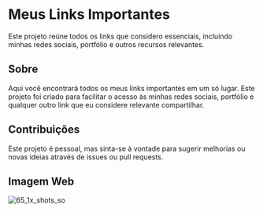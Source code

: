 # Meus Links Importantes

Este projeto reúne todos os links que considero essenciais, incluindo minhas redes sociais, portfólio e outros recursos relevantes.

## Sobre

Aqui você encontrará todos os meus links importantes em um só lugar. Este projeto foi criado para facilitar o acesso às minhas redes sociais, portfólio e qualquer outro link que eu considere relevante compartilhar.

## Contribuições

Este projeto é pessoal, mas sinta-se à vontade para sugerir melhorias ou novas ideias através de issues ou pull requests.

## Imagem Web

![65_1x_shots_so](https://github.com/user-attachments/assets/b27d8c9d-4846-4590-b8d4-d425791fd56e)

